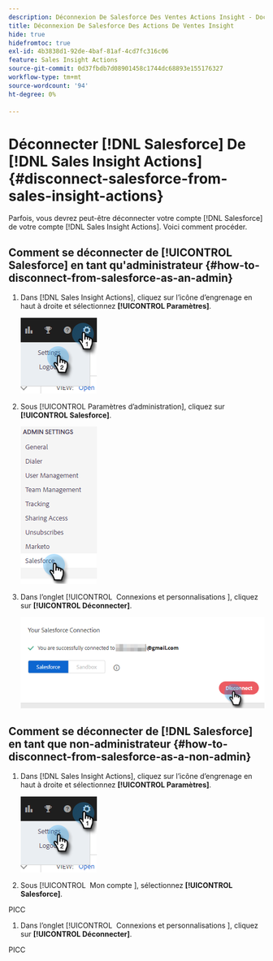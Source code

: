 ```yaml
---
description: Déconnexion De Salesforce Des Ventes Actions Insight - Documents Marketo - Documentation Du Produit
title: Déconnexion De Salesforce Des Actions De Ventes Insight
hide: true
hidefromtoc: true
exl-id: 4b3838d1-92de-4baf-81af-4cd7fc316c06
feature: Sales Insight Actions
source-git-commit: 0d37fbdb7d08901458c1744dc68893e155176327
workflow-type: tm+mt
source-wordcount: '94'
ht-degree: 0%

---
```


# Déconnecter [!DNL Salesforce] De [!DNL Sales Insight Actions] {#disconnect-salesforce-from-sales-insight-actions}

Parfois, vous devrez peut-être déconnecter votre compte [!DNL Salesforce] de votre compte [!DNL Sales Insight Actions]. Voici comment procéder.

## Comment se déconnecter de [!UICONTROL Salesforce] en tant qu&#39;administrateur {#how-to-disconnect-from-salesforce-as-an-admin}

1. Dans [!DNL Sales Insight Actions], cliquez sur l’icône d’engrenage en haut à droite et sélectionnez **[!UICONTROL Paramètres]**.

   ![](assets/disconnect-salesforce-from-sales-insight-actions-1.png)

1. Sous [!UICONTROL Paramètres d’administration], cliquez sur **[!UICONTROL Salesforce]**.

   ![](assets/disconnect-salesforce-from-sales-insight-actions-2.png)

1. Dans l’onglet [!UICONTROL &#x200B; Connexions et personnalisations &#x200B;], cliquez sur **[!UICONTROL Déconnecter]**.

   ![](assets/disconnect-salesforce-from-sales-insight-actions-3.png)

## Comment se déconnecter de [!DNL Salesforce] en tant que non-administrateur {#how-to-disconnect-from-salesforce-as-a-non-admin}

1. Dans [!DNL Sales Insight Actions], cliquez sur l’icône d’engrenage en haut à droite et sélectionnez **[!UICONTROL Paramètres]**.

   ![](assets/disconnect-salesforce-from-sales-insight-actions-4.png)

1. Sous [!UICONTROL &#x200B; Mon compte &#x200B;], sélectionnez **[!UICONTROL Salesforce]**.

PICC

1. Dans l’onglet [!UICONTROL &#x200B; Connexions et personnalisations &#x200B;], cliquez sur **[!UICONTROL Déconnecter]**.

PICC
